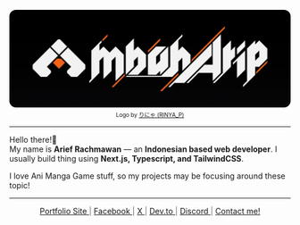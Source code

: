 <p align='center'>
  <img src='./img/banner.webp' alt='mbaharip banner' style='height:175px; width:100%; object-fit:cover; border-radius: 12px;' />
  <span style='font-size:10px;'>Logo by <a href='https://twitter.com/RINYA_P' target='_blank' rel='noopener noreferrer'>りにゃ (RINYA_P)</a></span>
</p>


---
Hello there!👋  
My name is **Arief Rachmawan** — an **Indonesian based web developer**. I usually build thing using **Next.js, Typescript, and TailwindCSS**.

I love Ani Manga Game stuff, so my projects may be focusing around these topic!  

---

<p align='center' style='color:rgba(110,110,110)'>
  <a href='https://www.mbaharip.com' target='_blank' rel='noopener noreferrer'>
    Portfolio Site
  </a>
  |
  <a href='https://www.facebook.com/mbaharip07' target='_blank' rel='noopener noreferrer'>
    Facebook
  </a>
  |
  <a href='https://www.x.com/mbaharip_' target='_blank' rel='noopener noreferrer'>
    X
  </a>
  |
  <a href='https://dev.to/mbaharip' target='_blank' rel='noopener noreferrer'>
    Dev.to
  </a>
  |
  <a href='https://discord.com/users/652155604172931102' target='_blank' rel='noopener noreferrer'>
    Discord
  </a>
  |
  <a href='mailto:support@mbaharip.com' target='_blank' rel='noopener noreferrer'>
    Contact me!
  </a>
</p>